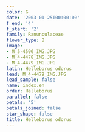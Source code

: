 ```yaml
---
color: G
date: '2003-01-25T00:00:00'
f_end: '4'
f_start: '2'
family: Ranunculaceae
flower_type: B
image:
- M_5-4506_IMG.JPG
- M_4-4478_IMG.JPG
- M_4-4479_IMG.JPG
latin: Helleborus odorus
lead: M_4-4479_IMG.JPG
lead_sample: false
name: index.en
order: Helleborus
parallel: false
petals: '5'
petals_joined: false
star_shape: false
title: Helleborus odorus
---
```

